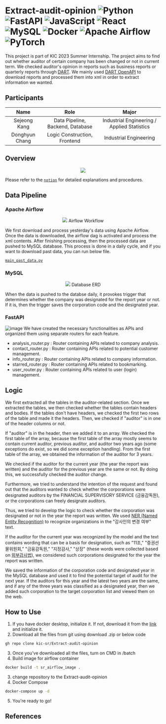 # Extract-audit-opinion ![Python](https://img.shields.io/badge/python-3670A0?style=for-the-badge&logo=python&logoColor=ffdd54) ![FastAPI](https://img.shields.io/badge/FastAPI-005571?style=for-the-badge&logo=fastapi) ![JavaScript](https://img.shields.io/badge/javascript-%23323330.svg?style=for-the-badge&logo=javascript&logoColor=%23F7DF1E) ![React](https://img.shields.io/badge/react-%2320232a.svg?style=for-the-badge&logo=react&logoColor=%2361DAFB) ![MySQL](https://img.shields.io/badge/mysql-%2300f.svg?style=for-the-badge&logo=mysql&logoColor=white) ![Docker](https://img.shields.io/badge/docker-%230db7ed.svg?style=for-the-badge&logo=docker&logoColor=white) ![Apache Airflow](https://img.shields.io/badge/Apache%20Airflow-017CEE?style=for-the-badge&logo=Apache%20Airflow&logoColor=white) ![PyTorch](https://img.shields.io/badge/PyTorch-%23EE4C2C.svg?style=for-the-badge&logo=PyTorch&logoColor=white)
This project is part of KIC 2023 Summer Internship. The project aims to find out whether auditor of certain company has been changed or not in current term. We checked auditor's opinion in reports such as business reports or quarterly reports through [DART](https://dart.fss.or.kr/). We mainly used [DART OpenAPI](https://opendart.fss.or.kr/intro/main.do) to download reports and processed them into xml in order to extract information we wanted.

## Participants
| Name | Role | Major | 
| :---: | :---: | :---: 
| Sejeong Kang | Data Pipeline, Backend, Database | Industrial Engineering / Applied Statistics |
| Donghyun Chang | Logic Construction, Frontend | Industrial Engineering |

## Overview
<p align="center">
  <img src="https://github.com/kic-sr/Extract-audit-opinion/assets/139308805/a816ba65-5e21-4af0-96ee-726e61bd79f4"/>
</p> 

Please refer to the [`notion`](https://www.notion.so/kpmgkr/SR-da3885da0f284fcda9983a21590abb33?pvs=4) for detailed explanations and procedures.

## Data Pipeline
### Apache Airflow
<p align="center">
  <img src="https://github.com/kic-sr/Extract-audit-opinion/assets/139308805/c7594402-b364-46d8-beb1-d96fe9ad9449"/>
  Airflow Workflow
</p> 
We first download and process yesterday's data using Apache Airflow. Once the data is downloaded, the airflow dag is activated and process the xml contents. After finishing processing, then the processed data are pushed to MySQL database. This process is done in a daily cycle, and if you want to download past data, you can run below file.

[`main_past_data.py`](https://github.com/kic-sr/Extract-audit-opinion/blob/main/batch/dags/main_past_data.py)


### MySQL
<p align="center">
  <img style="margin:50px 0 10px 0 width=100%" src="https://github.com/kic-sr/Extract-audit-opinion/assets/139330944/0c38f6b6-9702-4bce-a750-7b2b46b1d6be"/>
  Database ERD
</p>

When the data is pushed to the databse daily, it provokes trigger that determines whether the company was designated for the report year or not. If it is, then the trigger saves the corporation code and the designated year.

### FastAPI
![image](https://github.com/kic-sr/Extract-audit-opinion/assets/139308805/4d3f91b4-b49a-4e77-ab38-c9bfa9e4f4cf)
We have created the necessary functionalities as APIs and organized them using separate routers for each feature.
- analysis_router.py : Router containing APIs related to company analysis.
- contact_router.py : Router containing APIs related to potential customer management.
- info_router.py : Router containing APIs related to company information.
- starred_router.py : Router containing APIs related to bookmarking.
- user_router.py : Router containing APIs related to user (login) management.

## Logic
We first extracted all the tables in the auditor-related section. Once we extracted the tables, we then checked whether the tables contain headers and bodies. If the tables don't have headers, we checked the first two rows of the table and made it the headers. Then, we checked if "auditor" is in one of the header columns or not.

If "auditor" is in the header, then we added it to an array. We checked the first table of the array, because the first table of the array mostly seems to contain current auditor, previous auditor, and auditor two years ago (some exceptions do exist, so we did some exception handling). From the first table of the array, we obtained the information of the auditor for 3 years.

We checked if the auditor for the current year (the year the report was written) and the auditor for the previous year are the same or not. By doing this, we successfully checked the auditor change.

Furthermore, we tried to understand the intention of the request and found out that the auditors wanted to check whether the corporations were designated auditors by the FINANCIAL SUPERVISORY SERVICE (금융감독원), or the corporations can freely designate auditors.

Thus, we tried to develop the logic to check whether the corporation was designated or not in the year the report was written. We used [NER (Named Entity Recognition)](https://huggingface.co/xlm-roberta-large-finetuned-conll03-english) to recognize organizations in the "감사인의 변경 여부" text.

If the auditor for the current year was recognized by the model and the text contains wording that can be a basis for designation, such as "11조," "증권선물위원회," "금융감독원," "지정감사," "상장" (these words were collected based on [외부감사법](https://www.law.go.kr/%EB%B2%95%EB%A0%B9/%EC%A3%BC%EC%8B%9D%ED%9A%8C%EC%82%AC%EB%93%B1%EC%9D%98%EC%99%B8%EB%B6%80%EA%B0%90%EC%82%AC%EC%97%90%EA%B4%80%ED%95%9C%EB%B2%95%EB%A5%A0)), we considered such corporations designated for the year the report was written.

We saved the information of the corporation code and designated year in the MySQL database and used it to find the potential target of audit for the next year. If the auditors for this year and the latest two years are the same, and if any of the three years was classified as a designated year, then we added such corporation to the target corporation list and viewed them on the web.

## How to Use
1. If you have docker desktop, initialize it. If not, download it from the [link](https://www.docker.com/products/docker-desktop/) and initialize it.
2. Download all the files from git using download .zip or below code
```bash
gh repo clone kic-sr/Extract-audit-opinion
```
3. Once you've downloaded all the files, turn on CMD in /batch
4. Build image for airflow container
```cmd
docker build -t sr_airflow_image .
```
3. change repository to the Extract-audit-opinion
4. Docker Compose
```cmd
docker-compose up -d
```
5. You're ready to go!
## References
